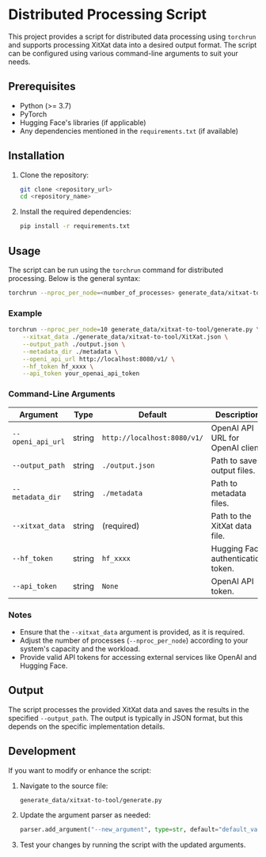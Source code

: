 # Distributed Processing Script

This project provides a script for distributed data processing using `torchrun` and supports processing XitXat data into a desired output format. The script can be configured using various command-line arguments to suit your needs.

## Prerequisites

- Python (>= 3.7)
- PyTorch
- Hugging Face's libraries (if applicable)
- Any dependencies mentioned in the `requirements.txt` (if available)

## Installation

1. Clone the repository:
    ```bash
    git clone <repository_url>
    cd <repository_name>
    ```
2. Install the required dependencies:
    ```bash
    pip install -r requirements.txt
    ```

## Usage

The script can be run using the `torchrun` command for distributed processing. Below is the general syntax:

```bash
torchrun --nproc_per_node=<number_of_processes> generate_data/xitxat-to-tool/generate.py --xitxat_data <path_to_xitxat_data_file> [other_arguments]
```

### Example

```bash
torchrun --nproc_per_node=10 generate_data/xitxat-to-tool/generate.py \
    --xitxat_data ./generate_data/xitxat-to-tool/XitXat.json \
    --output_path ./output.json \
    --metadata_dir ./metadata \
    --openi_api_url http://localhost:8080/v1/ \
    --hf_token hf_xxxx \
    --api_token your_openai_api_token
```

### Command-Line Arguments

| Argument          | Type   | Default                        | Description                                                                 |
|-------------------|--------|--------------------------------|-----------------------------------------------------------------------------|
| `--openi_api_url` | string | `http://localhost:8080/v1/`    | OpenAI API URL for OpenAI client.                                           |
| `--output_path`   | string | `./output.json`                | Path to save output files.                                                  |
| `--metadata_dir`  | string | `./metadata`                   | Path to metadata files.                                                     |
| `--xitxat_data`   | string | (required)                     | Path to the XitXat data file.                                               |
| `--hf_token`      | string | `hf_xxxx`                      | Hugging Face authentication token.                                          |
| `--api_token`     | string | `None`                         | OpenAI API token.                                                           |

### Notes

- Ensure that the `--xitxat_data` argument is provided, as it is required.
- Adjust the number of processes (`--nproc_per_node`) according to your system's capacity and the workload.
- Provide valid API tokens for accessing external services like OpenAI and Hugging Face.

## Output

The script processes the provided XitXat data and saves the results in the specified `--output_path`. The output is typically in JSON format, but this depends on the specific implementation details.

## Development

If you want to modify or enhance the script:

1. Navigate to the source file:
    ```bash
    generate_data/xitxat-to-tool/generate.py
    ```
2. Update the argument parser as needed:
    ```python
    parser.add_argument("--new_argument", type=str, default="default_value", help="Description of the new argument.")
    ```
3. Test your changes by running the script with the updated arguments.
